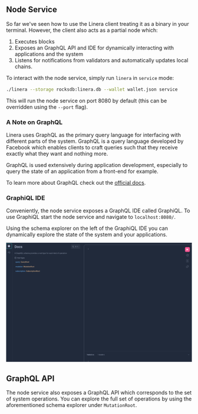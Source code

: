 ## Node Service

So far we've seen how to use the Linera client treating it as a binary
in your terminal. However, the client also acts as a partial node which:

1. Executes blocks
2. Exposes an GraphQL API and IDE for dynamically interacting with applications
   and the system
3. Listens for notifications from validators and automatically updates local
   chains.

To interact with the node service, simply run `linera` in `service` mode:

```bash
./linera --storage rocksdb:linera.db --wallet wallet.json service
```

This will run the node service on port 8080 by default (this can be overridden
using the `--port` flag).

### A Note on GraphQL

Linera uses GraphQL as the primary query language for interfacing with different
parts of the system. GraphQL is a query language developed by Facebook which
enables clients to craft queries such that they receive exactly what they want
and nothing more.

GraphQL is used extensively during application development, especially to query
the state of an application from a front-end for example.

To learn more about GraphQL check out
the [official docs](https://graphql.org/learn/).

### GraphiQL IDE

Conveniently, the node service exposes a GraphQL IDE called GraphiQL. To use
GraphiQL start the node service and navigate to `localhost:8080/`.

Using the schema explorer on the left of the GraphiQL IDE you can dynamically
explore the state of the system and your applications.

![graphiql.png](graphiql.png)

## GraphQL API

The node service also exposes a GraphQL API which corresponds to the set of
system operations. You can explore the full set of operations by using the
aforementioned schema explorer under `MutationRoot`.